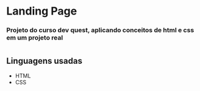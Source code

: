 # Landing Page 

### Projeto do curso dev quest, aplicando conceitos de html e css em um projeto real

#
## Linguagens usadas 
- HTML
- CSS

